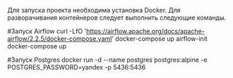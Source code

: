 Для запуска проекта необходима установка Docker.
Для разворачивания контейнеров следует выполнить следующие команды.

#Запуск Airflow
curl -LfO 'https://airflow.apache.org/docs/apache-airflow/2.2.5/docker-compose.yaml'
docker-compose up airflow-init
docker-compose up

#Запуск Postgres
docker run -d --name postgres postgres:alpine -e POSTGRES_PASSWORD=yandex -p 5436:5436
